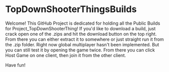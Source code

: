 # TopDownShooterThingsBuilds

Welcome!
This GitHub Project is dedicated for holding all the Public Builds for Project_TopDownShooterThing! If you'd like to download a build, just crack open one of the .zips and hit the download button on the top right. From there you can either extract it to somewhere or just straight run it from the .zip folder.
Right now global multiplayer hasn't been implemented. But you can still test it by opening the game twice. From there you can click Host Game on one client, then join it from the other client.

Have fun!
